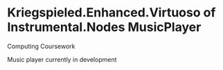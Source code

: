 # Kriegspieled.Enhanced.Virtuoso of Instrumental.Nodes MusicPlayer
Computing Coursework

Music player currently in development
